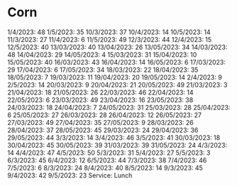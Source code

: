 # Corn

1/4/2023: 48
1/5/2023: 35
10/3/2023: 37
10/4/2023: 14
10/5/2023: 14
11/3/2023: 27
11/4/2023: 6
11/5/2023: 49
12/3/2023: 44
12/4/2023: 15
12/5/2023: 40
13/03/2023: 40
13/04/2023: 26
13/05/2023: 34
14/03/2023: 48
14/04/2023: 29
14/05/2023: 4
15/03/2023: 31
15/04/2023: 10
15/05/2023: 40
16/03/2023: 43
16/04/2023: 14
16/05/2023: 6
17/03/2023: 29
17/04/2023: 6
17/05/2023: 34
18/03/2023: 22
18/04/2023: 35
18/05/2023: 7
19/03/2023: 11
19/04/2023: 20
19/05/2023: 14
2/4/2023: 9
2/5/2023: 14
20/03/2023: 9
20/04/2023: 21
20/05/2023: 49
21/03/2023: 3
21/04/2023: 18
21/05/2023: 26
22/03/2023: 46
22/04/2023: 14
22/05/2023: 6
23/03/2023: 49
23/04/2023: 16
23/05/2023: 38
24/03/2023: 18
24/04/2023: 7
24/05/2023: 31
25/03/2023: 28
25/04/2023: 6
25/05/2023: 27
26/03/2023: 28
26/04/2023: 12
26/05/2023: 27
27/03/2023: 49
27/04/2023: 35
27/05/2023: 9
28/03/2023: 26
28/04/2023: 37
28/05/2023: 45
29/03/2023: 24
29/04/2023: 36
29/05/2023: 44
3/3/2023: 14
3/4/2023: 46
3/5/2023: 41
30/03/2023: 18
30/04/2023: 45
30/05/2023: 39
31/03/2023: 39
31/05/2023: 24
4/3/2023: 14
4/4/2023: 47
4/5/2023: 50
5/3/2023: 31
5/4/2023: 27
5/5/2023: 3
6/3/2023: 45
6/4/2023: 12
6/5/2023: 44
7/3/2023: 38
7/4/2023: 46
7/5/2023: 6
8/3/2023: 24
8/4/2023: 40
8/5/2023: 14
9/3/2023: 45
9/4/2023: 42
9/5/2023: 23
Service: Lunch